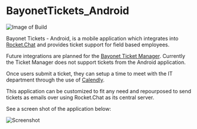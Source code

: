 # BayonetTickets_Android
![Image of Build](https://build.appcenter.ms/v0.1/apps/504a3936-1ba3-4434-a481-f4104aa76f38/branches/master/badge)

Bayonet Tickets - Android, is a mobile application which integrates into [Rocket.Chat](https://rocket.chat/) and provides ticket support for field based employees. 

Future integrations are planned for the [Bayonet Ticket Manager](https://github.com/starhound/Bayonet_Ticket_Manager). Currently the Ticket Manager does not support tickets from the Android application.

Once users submit a ticket, they can setup a time to meet with the IT department through the use of [Calendly](https://calendly.com/). 

This application can be customized to fit any need and repourposed to send tickets as emails over using Rocket.Chat as its central server.

See a screen shot of the application below:

![Screenshot](https://i.imgur.com/4b8rO3O.png)
